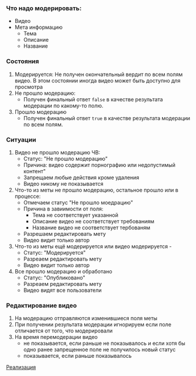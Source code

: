 ### Что надо модерировать:

* Видео
* Мета информацию
    * Тема
    * Описание
    * Название

### Состояния

1. Модерируется: 
    Не получен окончательный вердит по всем полям видео. В этом состоянии иногда видео может быть доступно для просмотра
2. Не прошло модерацию:
    * Получен финальный ответ `false` в качестве результата модерации по какому-то полю.
3. Прошло модерацию
    * Получен финальный ответ `true` в качестве результата модерации по всем полям.

    
### Ситуации

1. Видео не прошло модерацию ЧВ:
    * Статус: "Не прошло модерацию"
    * Причина: видео содержит порнографию или недопустимый контент" 
    * Запрещаем любые действия кроме удаления
    * Видео никому не показывается
2. Что-то из меты не прошло модерацию, остальное прошло или в процессе:
    * Отмечаем статус "Не прошло моедрацию"
    * Причина в завиимости от поля:
        * Тема не соответствует указанной
        * Описание видео не соответствует требованиям
        * Название видео не соответствует тербованям 
    * Разрешаем редактировать мету
    * Видео видит только автор
3. Что-то из меты ещё модерируется или видео модерируется - 
    * Статус: "Модерируется"
    * Разреаем редактировать мету
    * Видео видит только автор
4. Все прошло модерацию и обработано
    * Статус: "Опубликовано"
    * Разреаем редактировать мету
    * Видео видят все пользователи

### Редактирование видео

1. На модерацию отправляются изменившиеся поля меты
2. При получении результата модерации игнорируем если поле отличается от того, что модерировали
3. На время перемодерации видео 
    * не показывается, если раньше не показывалось и если хотя бы одно ранее запрещенное поле не получилось новый статус
    * показывается, если раньше показывалось

[Реализация](moderation_algo.md)
